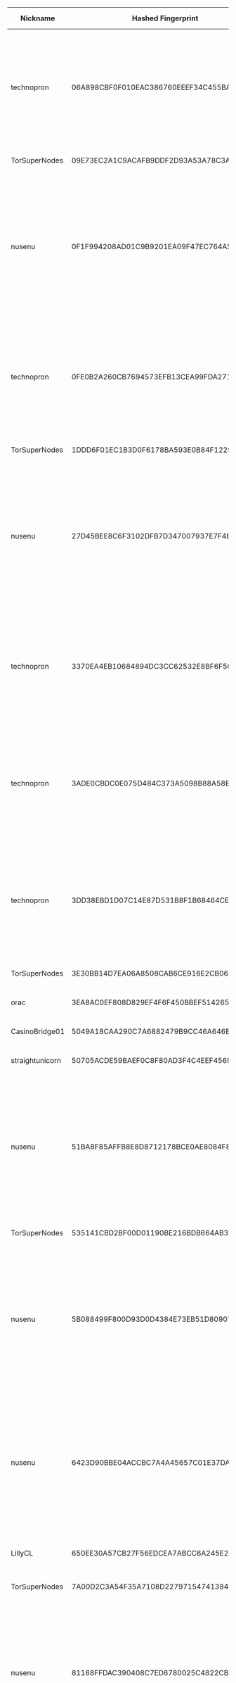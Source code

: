 | Nickname |  Hashed Fingerprint	| Or Addresses | Contact | Running | Flags | Last Seen | First Seen | Last Restarted | Advertised Bandwidth | Platform | Version | Version Status | Recommended Version | Verified hostnames | Exit policy |
|---|---|---|---|---|---|---|---|---|---|---|---|---|---|---|---|
|technopron | 06A898CBF0F010EAC386760EEEF34C455BA15027 | ["178.63.98.250:80","[2a01:4f8:121:4484::2]:80"] | email:SheronHills934[]protonmail.com abuse:Mimeziteri99[]proton.me pgp:D2C8868E515259360E392075865E6B0B0D25E902 hoster:hetzer cost:50USD uplinkbw:2000 memory:63488 cpu:i7-7700 virtualization:baremetal btc:bc1q6g3ywwpy47k89rrx9ptt242zwznkx0evm6qu70 offlinemasterkey:y signingkeylifetime:90 sandbox:y os:Debian/12 tls:openssl autoupdate:y confmgmt:ansible dnslocation:local dnsqname:y dnssec:y dnslocalrootzone:y ciissversion:2 trafficacct:unmetered ([] = @, created with Nusenu Relayor) | true | Exit, Running, V2Dir, Valid | 2025-08-02 14:00:00 | 2025-08-02 12:00:00 | 2025-08-02 11:04:50 | 0 | Tor 0.4.8.17 on Linux | 0.4.8.17 | recommended | true | ["tor-exit-relay.ddnsgeek.com"] | ["reject 0.0.0.0/8:*","reject 169.254.0.0/16:*","reject 127.0.0.0/8:*","reject 192.168.0.0/16:*","reject 10.0.0.0/8:*","reject 172.16.0.0/12:*","reject 178.63.98.250:*","accept *:80","accept *:443","accept *:8080","accept *:5000","accept *:5200","accept *:8000","reject *:*"]|
|TorSuperNodes | 09E73EC2A1C9ACAFB9DDF2D93A53A78C3AA1A755 | ["172.233.175.163:9001","[2a01:7e04::2000:d8ff:fe70:9062]:9050"] | torsupernodes@protonmail.com | true | Running, V2Dir, Valid | 2025-08-02 14:00:00 | 2025-08-02 01:00:00 | 2025-08-02 08:53:55 | 0 | Tor 0.4.8.17 on Linux | 0.4.8.17 | recommended | true | ["172-233-175-163.ip.linodeusercontent.com"] | ["reject *:*"]|
|nusenu | 0F1F994208AD01C9B9201EA09F47EC764A5685BE | ["193.142.146.50:80","[2a0f:ca80::a7]:80"] | MiritigoLL28@proton.me | true | Running, V2Dir, Valid | 2025-08-02 14:00:00 | 2025-08-02 13:00:00 | 2025-08-02 12:08:54 | 0 | Tor 0.4.8.17 on Linux | 0.4.8.17 | recommended | true | N/A | ["reject 0.0.0.0/8:*","reject 169.254.0.0/16:*","reject 127.0.0.0/8:*","reject 192.168.0.0/16:*","reject 10.0.0.0/8:*","reject 172.16.0.0/12:*","reject 193.142.146.50:*","accept *:443","accept *:8443","accept *:8080","accept *:8008","accept *:8888","accept *:8332-8333","accept *:5222-5223","accept *:11371","accept *:873","reject *:*"]|
|technopron | 0FE0B2A260CB7694573EFB13CEA99FDA27133172 | ["178.63.98.250:5000","[2a01:4f8:121:4484::2]:5000"] | email:SheronHills934[]protonmail.com abuse:Mimeziteri99[]proton.me pgp:D2C8868E515259360E392075865E6B0B0D25E902 hoster:hetzer cost:50USD uplinkbw:2000 memory:63488 cpu:i7-7700 virtualization:baremetal btc:bc1q6g3ywwpy47k89rrx9ptt242zwznkx0evm6qu70 offlinemasterkey:y signingkeylifetime:90 sandbox:y os:Debian/12 tls:openssl autoupdate:y confmgmt:ansible dnslocation:local dnsqname:y dnssec:y dnslocalrootzone:y ciissversion:2 trafficacct:unmetered ([] = @, created with Nusenu Relayor) | true | Exit, Running, V2Dir, Valid | 2025-08-02 14:00:00 | 2025-08-02 12:00:00 | 2025-08-02 11:04:06 | 0 | Tor 0.4.8.17 on Linux | 0.4.8.17 | recommended | true | ["tor-exit-relay.ddnsgeek.com"] | ["reject 0.0.0.0/8:*","reject 169.254.0.0/16:*","reject 127.0.0.0/8:*","reject 192.168.0.0/16:*","reject 10.0.0.0/8:*","reject 172.16.0.0/12:*","reject 178.63.98.250:*","accept *:80","accept *:443","accept *:8080","accept *:5000","accept *:5200","accept *:8000","reject *:*"]|
|TorSuperNodes | 1DDD6F01EC1B3D0F6178BA593E0B84F1229CA215 | ["172.232.171.232:9001","[2600:3c0a::2000:19ff:fe2d:2106]:9050"] | torsupernodes@protonmail.com | true | Running, V2Dir, Valid | 2025-08-02 14:00:00 | 2025-08-02 02:00:00 | 2025-08-02 09:01:03 | 0 | Tor 0.4.8.17 on Linux | 0.4.8.17 | recommended | true | ["172-232-171-232.ip.linodeusercontent.com"] | ["reject *:*"]|
|nusenu | 27D45BEE8C6F3102DFB7D347007937E7F4B8C434 | ["193.142.146.50:8080","[2a0f:ca80::a7]:8080"] | MiritigoLL28@proton.me | true | Running, V2Dir, Valid | 2025-08-02 14:00:00 | 2025-08-02 13:00:00 | 2025-08-02 12:10:29 | 0 | Tor 0.4.8.17 on Linux | 0.4.8.17 | recommended | true | N/A | ["reject 0.0.0.0/8:*","reject 169.254.0.0/16:*","reject 127.0.0.0/8:*","reject 192.168.0.0/16:*","reject 10.0.0.0/8:*","reject 172.16.0.0/12:*","reject 193.142.146.50:*","accept *:443","accept *:8443","accept *:8080","accept *:8008","accept *:8888","accept *:8332-8333","accept *:5222-5223","accept *:11371","accept *:873","reject *:*"]|
|technopron | 3370EA4EB10684894DC3CC62532E8BF6F5C1CE06 | ["178.63.98.250:8443","[2a01:4f8:121:4484::2]:8443"] | email:SheronHills934[]protonmail.com abuse:Mimeziteri99[]proton.me pgp:D2C8868E515259360E392075865E6B0B0D25E902 hoster:hetzer cost:50USD uplinkbw:2000 memory:63488 cpu:i7-7700 virtualization:baremetal btc:bc1q6g3ywwpy47k89rrx9ptt242zwznkx0evm6qu70 offlinemasterkey:y signingkeylifetime:90 sandbox:y os:Debian/12 tls:openssl autoupdate:y confmgmt:ansible dnslocation:local dnsqname:y dnssec:y dnslocalrootzone:y ciissversion:2 trafficacct:unmetered ([] = @, created with Nusenu Relayor) | true | Exit, Running, V2Dir, Valid | 2025-08-02 14:00:00 | 2025-08-02 12:00:00 | 2025-08-02 11:04:03 | 0 | Tor 0.4.8.17 on Linux | 0.4.8.17 | recommended | true | ["tor-exit-relay.ddnsgeek.com"] | ["reject 0.0.0.0/8:*","reject 169.254.0.0/16:*","reject 127.0.0.0/8:*","reject 192.168.0.0/16:*","reject 10.0.0.0/8:*","reject 172.16.0.0/12:*","reject 178.63.98.250:*","accept *:80","accept *:443","accept *:8080","accept *:5000","accept *:5200","accept *:8000","reject *:*"]|
|technopron | 3ADE0CBDC0E075D484C373A5098B88A58E376726 | ["178.63.98.250:9001","[2a01:4f8:121:4484::2]:9001"] | email:SheronHills934[]protonmail.com abuse:Mimeziteri99[]proton.me pgp:D2C8868E515259360E392075865E6B0B0D25E902 hoster:hetzer cost:50USD uplinkbw:2000 memory:63488 cpu:i7-7700 virtualization:baremetal btc:bc1q6g3ywwpy47k89rrx9ptt242zwznkx0evm6qu70 offlinemasterkey:y signingkeylifetime:90 sandbox:y os:Debian/12 tls:openssl autoupdate:y confmgmt:ansible dnslocation:local dnsqname:y dnssec:y dnslocalrootzone:y ciissversion:2 trafficacct:unmetered ([] = @, created with Nusenu Relayor) | true | Exit, Running, V2Dir, Valid | 2025-08-02 14:00:00 | 2025-08-02 12:00:00 | 2025-08-02 11:04:01 | 0 | Tor 0.4.8.17 on Linux | 0.4.8.17 | recommended | true | ["tor-exit-relay.ddnsgeek.com"] | ["reject 0.0.0.0/8:*","reject 169.254.0.0/16:*","reject 127.0.0.0/8:*","reject 192.168.0.0/16:*","reject 10.0.0.0/8:*","reject 172.16.0.0/12:*","reject 178.63.98.250:*","accept *:80","accept *:443","accept *:8080","accept *:5000","accept *:5200","accept *:8000","reject *:*"]|
|technopron | 3DD38EBD1D07C14E87D531B8F1B68464CE853920 | ["178.63.98.250:9443","[2a01:4f8:121:4484::2]:9443"] | email:SheronHills934[]protonmail.com abuse:Mimeziteri99[]proton.me pgp:D2C8868E515259360E392075865E6B0B0D25E902 hoster:hetzer cost:50USD uplinkbw:2000 memory:63488 cpu:i7-7700 virtualization:baremetal btc:bc1q6g3ywwpy47k89rrx9ptt242zwznkx0evm6qu70 offlinemasterkey:y signingkeylifetime:90 sandbox:y os:Debian/12 tls:openssl autoupdate:y confmgmt:ansible dnslocation:local dnsqname:y dnssec:y dnslocalrootzone:y ciissversion:2 trafficacct:unmetered ([] = @, created with Nusenu Relayor) | true | Exit, Running, V2Dir, Valid | 2025-08-02 14:00:00 | 2025-08-02 12:00:00 | 2025-08-02 11:04:04 | 0 | Tor 0.4.8.17 on Linux | 0.4.8.17 | recommended | true | ["tor-exit-relay.ddnsgeek.com"] | ["reject 0.0.0.0/8:*","reject 169.254.0.0/16:*","reject 127.0.0.0/8:*","reject 192.168.0.0/16:*","reject 10.0.0.0/8:*","reject 172.16.0.0/12:*","reject 178.63.98.250:*","accept *:80","accept *:443","accept *:8080","accept *:5000","accept *:5200","accept *:8000","reject *:*"]|
|TorSuperNodes | 3E30BB14D7EA06A8508CAB6CE916E2CB06C595C7 | ["172.105.193.216:9001","[2400:8902::2000:f1ff:fed0:dc15]:9050"] | torsupernodes@protonmail.com | true | Running, V2Dir, Valid | 2025-08-02 14:00:00 | 2025-08-02 05:00:00 | 2025-08-02 09:15:03 | 0 | Tor 0.4.8.17 on Linux | 0.4.8.17 | recommended | true | ["172-105-193-216.ip.linodeusercontent.com"] | ["reject *:*"]|
|orac | 3EA8AC0EF808D829EF4F6F450BBEF51426582F4C | ["45.9.148.220:443","[2a0e:fa00:0:ab::1]:443"] | N/A | false | Running, V2Dir, Valid | 2025-08-02 09:00:00 | 2025-08-02 00:00:00 | 2025-08-02 06:02:18 | 0 | Tor 0.4.8.17 on Linux | 0.4.8.17 | recommended | true | N/A | ["reject *:*"]|
|CasinoBridge01 | 5049A18CAA290C7A6882479B9CC46A646B2EC569 | ["45.61.148.176:9001","[2602:fa59:3:442::1]:9001"] | N/A | true | Running, V2Dir, Valid | 2025-08-02 14:00:00 | 2025-08-02 14:00:00 | 2025-08-02 13:07:18 | 0 | Tor 0.4.8.10 on Linux | 0.4.8.10 | recommended | true | N/A | ["reject *:*"]|
|straightunicorn | 50705ACDE59BAEF0C8F80AD3F4C4EEF456922514 | ["92.82.233.141:9001"] | Straight Unicorn <straightunicorn@tutamail.com> | false | Running, V2Dir, Valid | 2025-08-02 13:00:00 | 2025-08-02 00:00:00 | 2025-08-01 23:26:09 | 0 | Tor 0.4.8.17 on Linux | 0.4.8.17 | recommended | true | N/A | ["reject *:*"]|
|nusenu | 51BA8F85AFFB8E8D8712178BCE0AE8084F8AA7C2 | ["193.142.146.50:5000","[2a0f:ca80::a7]:5000"] | MiritigoLL28@proton.me | true | Running, V2Dir, Valid | 2025-08-02 14:00:00 | 2025-08-02 13:00:00 | 2025-08-02 12:09:51 | 0 | Tor 0.4.8.17 on Linux | 0.4.8.17 | recommended | true | N/A | ["reject 0.0.0.0/8:*","reject 169.254.0.0/16:*","reject 127.0.0.0/8:*","reject 192.168.0.0/16:*","reject 10.0.0.0/8:*","reject 172.16.0.0/12:*","reject 193.142.146.50:*","accept *:443","accept *:8443","accept *:8080","accept *:8008","accept *:8888","accept *:8332-8333","accept *:5222-5223","accept *:11371","accept *:873","reject *:*"]|
|TorSuperNodes | 535141CBD2BF00D01190BE216BDB664AB3DB5AAA | ["172.236.252.159:9001","[2a01:7e03::2000:55ff:fe24:80e6]:9050"] | torsupernodes@protonmail.com | true | Running, V2Dir, Valid | 2025-08-02 14:00:00 | 2025-08-02 01:00:00 | 2025-08-02 08:52:12 | 0 | Tor 0.4.8.17 on Linux | 0.4.8.17 | recommended | true | ["172-236-252-159.ip.linodeusercontent.com"] | ["reject *:*"]|
|nusenu | 5B088499F800D93D0D4384E73EB51D80907621E2 | ["193.142.146.50:5200","[2a0f:ca80::a7]:5200"] | MiritigoLL28@proton.me | true | Running, V2Dir, Valid | 2025-08-02 14:00:00 | 2025-08-02 13:00:00 | 2025-08-02 12:10:10 | 0 | Tor 0.4.8.17 on Linux | 0.4.8.17 | recommended | true | N/A | ["reject 0.0.0.0/8:*","reject 169.254.0.0/16:*","reject 127.0.0.0/8:*","reject 192.168.0.0/16:*","reject 10.0.0.0/8:*","reject 172.16.0.0/12:*","reject 193.142.146.50:*","accept *:443","accept *:8443","accept *:8080","accept *:8008","accept *:8888","accept *:8332-8333","accept *:5222-5223","accept *:11371","accept *:873","reject *:*"]|
|nusenu | 6423D90BBE04ACCBC7A4A45657C01E37DA92F128 | ["193.142.146.50:9443","[2a0f:ca80::a7]:9443"] | MiritigoLL28@proton.me | true | Running, V2Dir, Valid | 2025-08-02 14:00:00 | 2025-08-02 13:00:00 | 2025-08-02 12:09:37 | 0 | Tor 0.4.8.17 on Linux | 0.4.8.17 | recommended | true | N/A | ["reject 0.0.0.0/8:*","reject 169.254.0.0/16:*","reject 127.0.0.0/8:*","reject 192.168.0.0/16:*","reject 10.0.0.0/8:*","reject 172.16.0.0/12:*","reject 193.142.146.50:*","accept *:443","accept *:8443","accept *:8080","accept *:8008","accept *:8888","accept *:8332-8333","accept *:5222-5223","accept *:11371","accept *:873","reject *:*"]|
|LillyCL | 650EE30A57CB27F56EDCEA7ABCC6A245E20CE225 | ["190.22.61.57:9108"] | nashepro [at] proton [dot] me | false | Running, V2Dir, Valid | 2025-08-02 05:00:00 | 2025-08-02 01:00:00 | 2025-08-02 03:47:37 | 0 | Tor 0.4.8.17 on FreeBSD | 0.4.8.17 | recommended | true | N/A | ["reject *:*"]|
|TorSuperNodes | 7A00D2C3A54F35A7108D22797154741384837AA7 | ["172.105.0.97:9001","[2600:3c04::2000:d5ff:fe97:9403]:9050"] | torsupernodes@protonmail.com | true | Running, V2Dir, Valid | 2025-08-02 14:00:00 | 2025-08-02 01:00:00 | 2025-08-02 09:04:05 | 0 | Tor 0.4.8.17 on Linux | 0.4.8.17 | recommended | true | ["172-105-0-97.ip.linodeusercontent.com"] | ["reject *:*"]|
|nusenu | 81168FFDAC390408C7ED6780025C4822CB753B81 | ["193.142.146.50:9001","[2a0f:ca80::a7]:9001"] | MiritigoLL28@proton.me | true | Running, V2Dir, Valid | 2025-08-02 14:00:00 | 2025-08-02 13:00:00 | 2025-08-02 12:13:57 | 0 | Tor 0.4.8.17 on Linux | 0.4.8.17 | recommended | true | N/A | ["reject 0.0.0.0/8:*","reject 169.254.0.0/16:*","reject 127.0.0.0/8:*","reject 192.168.0.0/16:*","reject 10.0.0.0/8:*","reject 172.16.0.0/12:*","reject 193.142.146.50:*","accept *:443","accept *:8443","accept *:8080","accept *:8008","accept *:8888","accept *:8332-8333","accept *:5222-5223","accept *:11371","accept *:873","reject *:*"]|
|technopron | 819992410027E28E96BB7F1CE4D222424374619D | ["178.63.98.250:5200","[2a01:4f8:121:4484::2]:5200"] | email:SheronHills934[]protonmail.com abuse:Mimeziteri99[]proton.me pgp:D2C8868E515259360E392075865E6B0B0D25E902 hoster:hetzer cost:50USD uplinkbw:2000 memory:63488 cpu:i7-7700 virtualization:baremetal btc:bc1q6g3ywwpy47k89rrx9ptt242zwznkx0evm6qu70 offlinemasterkey:y signingkeylifetime:90 sandbox:y os:Debian/12 tls:openssl autoupdate:y confmgmt:ansible dnslocation:local dnsqname:y dnssec:y dnslocalrootzone:y ciissversion:2 trafficacct:unmetered ([] = @, created with Nusenu Relayor) | true | Exit, Running, V2Dir, Valid | 2025-08-02 14:00:00 | 2025-08-02 12:00:00 | 2025-08-02 11:04:08 | 0 | Tor 0.4.8.17 on Linux | 0.4.8.17 | recommended | true | ["tor-exit-relay.ddnsgeek.com"] | ["reject 0.0.0.0/8:*","reject 169.254.0.0/16:*","reject 127.0.0.0/8:*","reject 192.168.0.0/16:*","reject 10.0.0.0/8:*","reject 172.16.0.0/12:*","reject 178.63.98.250:*","accept *:80","accept *:443","accept *:8080","accept *:5000","accept *:5200","accept *:8000","reject *:*"]|
|nusenu | 82A32D968DD64051B0C7207F5196E268DCDADF3C | ["193.142.146.50:443","[2a0f:ca80::a7]:443"] | MiritigoLL28@proton.me | true | Running, V2Dir, Valid | 2025-08-02 14:00:00 | 2025-08-02 13:00:00 | 2025-08-02 12:10:52 | 0 | Tor 0.4.8.17 on Linux | 0.4.8.17 | recommended | true | N/A | ["reject 0.0.0.0/8:*","reject 169.254.0.0/16:*","reject 127.0.0.0/8:*","reject 192.168.0.0/16:*","reject 10.0.0.0/8:*","reject 172.16.0.0/12:*","reject 193.142.146.50:*","accept *:443","accept *:8443","accept *:8080","accept *:8008","accept *:8888","accept *:8332-8333","accept *:5222-5223","accept *:11371","accept *:873","reject *:*"]|
|dismal | AB3CBBB2A6284CCDC2780512887D2385C4383CE3 | ["185.132.53.121:9001"] | LSD <admin AT sorrow dot cc> | true | Running, V2Dir, Valid | 2025-08-02 14:00:00 | 2025-08-02 01:00:00 | 2025-08-01 23:50:28 | 0 | Tor 0.4.8.17 on Linux | 0.4.8.17 | recommended | true | N/A | ["reject *:*"]|
|Unnamed | AD3FA114942E67C6ADB31CDE39DDDF4A4A2B376B | ["85.195.206.154:9999","[2a02:168:2000:c::c95]:9999"] | N/A | true | Running, V2Dir, Valid | 2025-08-02 14:00:00 | 2025-08-02 13:00:00 | 2025-08-02 11:58:51 | 154624 | Tor 0.4.8.17 on Linux | 0.4.8.17 | recommended | true | N/A | ["reject *:*"]|
|gesher | ADECC64F42EC65D420F99076CC557418B35BB9CA | ["104.168.56.218:9000"] | N/A | true | Running, V2Dir, Valid | 2025-08-02 14:00:00 | 2025-08-02 01:00:00 | 2025-08-02 00:08:24 | 0 | Tor 0.4.8.17 on Linux | 0.4.8.17 | recommended | true | N/A | ["reject *:*"]|
|technopron | C081172C61EE4F204ED618B6A65289F64882C342 | ["178.63.98.250:443","[2a01:4f8:121:4484::2]:443"] | email:SheronHills934[]protonmail.com abuse:Mimeziteri99[]proton.me pgp:D2C8868E515259360E392075865E6B0B0D25E902 hoster:hetzer cost:50USD uplinkbw:2000 memory:63488 cpu:i7-7700 virtualization:baremetal btc:bc1q6g3ywwpy47k89rrx9ptt242zwznkx0evm6qu70 offlinemasterkey:y signingkeylifetime:90 sandbox:y os:Debian/12 tls:openssl autoupdate:y confmgmt:ansible dnslocation:local dnsqname:y dnssec:y dnslocalrootzone:y ciissversion:2 trafficacct:unmetered ([] = @, created with Nusenu Relayor) | true | Exit, Running, V2Dir, Valid | 2025-08-02 14:00:00 | 2025-08-02 12:00:00 | 2025-08-02 11:04:12 | 0 | Tor 0.4.8.17 on Linux | 0.4.8.17 | recommended | true | ["tor-exit-relay.ddnsgeek.com"] | ["reject 0.0.0.0/8:*","reject 169.254.0.0/16:*","reject 127.0.0.0/8:*","reject 192.168.0.0/16:*","reject 10.0.0.0/8:*","reject 172.16.0.0/12:*","reject 178.63.98.250:*","accept *:80","accept *:443","accept *:8080","accept *:5000","accept *:5200","accept *:8000","reject *:*"]|
|TorSuperNodes | C89B68DF1A22B156F1048D72D392A693AC679557 | ["45.56.117.78:443","[2600:3c02::2000:1eff:fe40:c6a1]:9050"] | torsupernodes@protonmail.com | true | Running, V2Dir, Valid | 2025-08-02 14:00:00 | 2025-08-02 02:00:00 | 2025-08-02 12:30:22 | 0 | Tor 0.4.8.17 on Linux | 0.4.8.17 | recommended | true | ["45-56-117-78.ip.linodeusercontent.com"] | ["reject *:*"]|
|nusenu | DCC448DA14AF40503D29A31EC373E5AD0EE4423F | ["193.142.146.50:8443","[2a0f:ca80::a7]:8443"] | MiritigoLL28@proton.me | true | Running, V2Dir, Valid | 2025-08-02 14:00:00 | 2025-08-02 13:00:00 | 2025-08-02 12:09:22 | 0 | Tor 0.4.8.17 on Linux | 0.4.8.17 | recommended | true | N/A | ["reject 0.0.0.0/8:*","reject 169.254.0.0/16:*","reject 127.0.0.0/8:*","reject 192.168.0.0/16:*","reject 10.0.0.0/8:*","reject 172.16.0.0/12:*","reject 193.142.146.50:*","accept *:443","accept *:8443","accept *:8080","accept *:8008","accept *:8888","accept *:8332-8333","accept *:5222-5223","accept *:11371","accept *:873","reject *:*"]|
|RaymondFern | E186282B6C2FC2E84B50C083DF4D83560489907E | ["153.127.31.28:9001"] | N/A | true | Running, V2Dir, Valid | 2025-08-02 14:00:00 | 2025-08-02 09:00:00 | 2025-08-02 08:00:29 | 0 | Tor 0.4.8.17 on Linux | 0.4.8.17 | recommended | true | ["ik1-413-38774.vs.sakura.ne.jp"] | ["reject *:*"]|
|TorSuperNodes | E93ECA934F38476859F36E1B00BF1862A020DA1D | ["172.234.80.167:9001","[2400:8905::2000:baff:fe1a:4a81]:9050"] | torsupernodes@protonmail.com | true | Running, V2Dir, Valid | 2025-08-02 14:00:00 | 2025-08-02 04:00:00 | 2025-08-02 09:12:52 | 0 | Tor 0.4.8.17 on Linux | 0.4.8.17 | recommended | true | ["172-234-80-167.ip.linodeusercontent.com"] | ["reject *:*"]|
|technopron | FA11EC18D2A88E8AB14D681B00C910244AD16F43 | ["178.63.98.250:8080","[2a01:4f8:121:4484::2]:8080"] | email:SheronHills934[]protonmail.com abuse:Mimeziteri99[]proton.me pgp:D2C8868E515259360E392075865E6B0B0D25E902 hoster:hetzer cost:50USD uplinkbw:2000 memory:63488 cpu:i7-7700 virtualization:baremetal btc:bc1q6g3ywwpy47k89rrx9ptt242zwznkx0evm6qu70 offlinemasterkey:y signingkeylifetime:90 sandbox:y os:Debian/12 tls:openssl autoupdate:y confmgmt:ansible dnslocation:local dnsqname:y dnssec:y dnslocalrootzone:y ciissversion:2 trafficacct:unmetered ([] = @, created with Nusenu Relayor) | true | Exit, Running, V2Dir, Valid | 2025-08-02 14:00:00 | 2025-08-02 12:00:00 | 2025-08-02 11:04:10 | 0 | Tor 0.4.8.17 on Linux | 0.4.8.17 | recommended | true | ["tor-exit-relay.ddnsgeek.com"] | ["reject 0.0.0.0/8:*","reject 169.254.0.0/16:*","reject 127.0.0.0/8:*","reject 192.168.0.0/16:*","reject 10.0.0.0/8:*","reject 172.16.0.0/12:*","reject 178.63.98.250:*","accept *:80","accept *:443","accept *:8080","accept *:5000","accept *:5200","accept *:8000","reject *:*"]|
|Unnamed | FCD51F02A7D19F212A4447722FF71A6190D16E88 | ["142.171.124.60:9001"] | N/A | true | Running, Valid | 2025-08-02 14:00:00 | 2025-08-02 07:00:00 | 2025-08-02 06:26:33 | 0 | Tor 0.4.8.16 on OpenBSD | 0.4.8.16 | recommended | true | N/A | ["reject *:*"]|
|PathConnect | FCFE5C9613B9D4373750793F5C884A247BDEC1A9 | ["140.235.4.228:9001","[2a12:79c0:100:210:be24:11ff:fed5:989e]:9001"] | email:noc[]pathconnect.de url:pathconnect.eu proof:uri-rsa abuse:abuse[]pathconnect.de hoster:PathConnect uplinkbw:10000 memory:4096 cpu:4 virtualization:kvm ciissversion:2 trafficacct:unmetered | true | Running, V2Dir, Valid | 2025-08-02 14:00:00 | 2025-08-02 10:00:00 | 2025-08-02 09:18:00 | 0 | Tor 0.4.8.17 on Linux | 0.4.8.17 | recommended | true | N/A | ["reject *:*"]|
